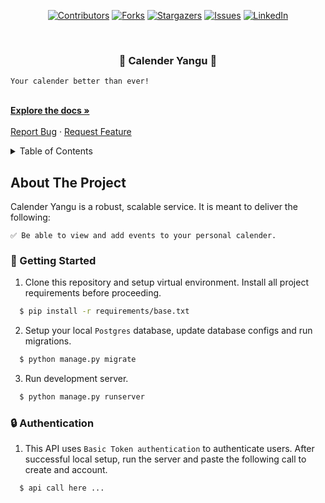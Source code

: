  <div id="top" align="center">

[![Contributors][contributors-shield]][contributors-url]
[![Forks][forks-shield]][forks-url]
[![Stargazers][stars-shield]][stars-url]
[![Issues][issues-shield]][issues-url]
[![LinkedIn][linkedin-shield]][linkedin-url]
</div>

<br />
<h3 align="center"> 🍣 Calender Yangu 🍣 </h3>

  <p align="center">

    Your calender better than ever!
    
  </p>
    <br />
    <a href="#"><strong>Explore the docs »</strong></a>
    <br />
    <br />
    <a href="https://github.com/SharleneNdinda/calender-yangu-backend/issues">Report Bug</a>
    ·
    <a href="https://github.com/SharleneNdinda/calender-yangu-backend/issues">Request Feature</a>
  </p>
</div>

<details>
  <summary>Table of Contents</summary>
  <ol>
    <li>
      <a href="#about-the-project">About The Project</a>
      <ul>
        <li><a href="#built-with">Built With</a></li>
      </ul>
    </li>
    <li>
      <a href="#getting-started">Getting Started</a>
      <ul>
        <li><a href="#prerequisites">Prerequisites</a></li>
        <li><a href="#installation">Installation</a></li>
      </ul>
    </li>
    <li><a href="#usage">Usage</a></li>
    <li><a href="#contributing">Contributing</a></li>
    <li><a href="#license">License</a></li>
    <li><a href="#contact">Contact</a></li>
    <li><a href="#acknowledgments">Acknowledgments</a></li>
  </ol>
</details>

##  About The Project

Calender Yangu is a robust, scalable service. It is meant to deliver the following:

    ✅ Be able to view and add events to your personal calender.

### 🚀 Getting Started

1. Clone this repository and setup virtual environment. Install all project requirements before proceeding.
```sh
  $ pip install -r requirements/base.txt
```

2. Setup your local `Postgres` database, update database configs and run migrations.
```sh
  $ python manage.py migrate
```

3. Run development server.
```sh
  $ python manage.py runserver
```

### 🔒 Authentication

1. This API uses `Basic Token authentication` to authenticate users. After successful local setup, run the server and paste the following call to create and account.
```sh
  $ api call here ...
```

[contributors-shield]: https://img.shields.io/github/contributors/SharleneNdinda/calender-yangu-backend?style=for-the-badge
[contributors-url]: https://github.com/SharleneNdinda/calender-yangu-backend/contributors
[forks-shield]: https://img.shields.io/github/forks/SharleneNdinda/calender-yangu-backend?style=for-the-badge
[forks-url]: https://github.com/SharleneNdinda/calender-yangu-backend/forks
[stars-shield]: https://img.shields.io/github/stars/SharleneNdinda/calender-yangu-backend?style=for-the-badge
[stars-url]: https://github.com/SharleneNdinda/calender-yangu-backend/stargazers
[issues-shield]: https://img.shields.io/github/issues/SharleneNdinda/calender-yangu-backend?style=for-the-badge
[issues-url]: https://github.com/SharleneNdinda/calender-yangu-backend/issues
[linkedin-shield]: https://img.shields.io/badge/-LinkedIn-black.svg?style=for-the-badge&logo=linkedin&colorB=555
[linkedin-url]: in/sharlene-mutuku-86571518b
[product-screenshot]: images/architecture.png
[x-ray-trace]: images/trace.png